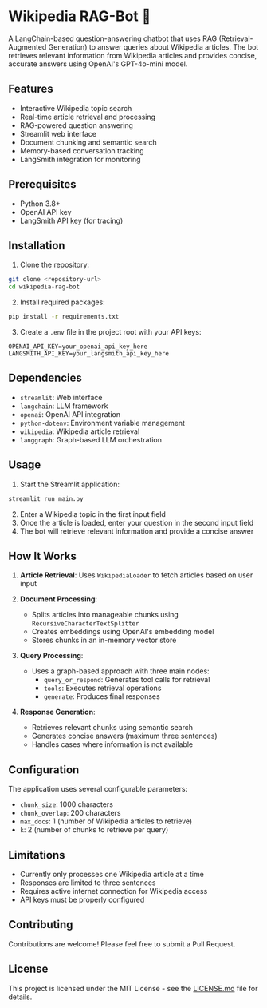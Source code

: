 # Wikipedia RAG-Bot 🤖

A LangChain-based question-answering chatbot that uses RAG (Retrieval-Augmented Generation) to answer queries about Wikipedia articles. The bot retrieves relevant information from Wikipedia articles and provides concise, accurate answers using OpenAI's GPT-4o-mini model.

## Features

- Interactive Wikipedia topic search
- Real-time article retrieval and processing
- RAG-powered question answering
- Streamlit web interface
- Document chunking and semantic search
- Memory-based conversation tracking
- LangSmith integration for monitoring

## Prerequisites

- Python 3.8+
- OpenAI API key
- LangSmith API key (for tracing)

## Installation

1. Clone the repository:
```bash
git clone <repository-url>
cd wikipedia-rag-bot
```

2. Install required packages:
```bash
pip install -r requirements.txt
```

3. Create a `.env` file in the project root with your API keys:
```plaintext
OPENAI_API_KEY=your_openai_api_key_here
LANGSMITH_API_KEY=your_langsmith_api_key_here
```

## Dependencies

- `streamlit`: Web interface
- `langchain`: LLM framework
- `openai`: OpenAI API integration
- `python-dotenv`: Environment variable management
- `wikipedia`: Wikipedia article retrieval
- `langgraph`: Graph-based LLM orchestration

## Usage

1. Start the Streamlit application:
```bash
streamlit run main.py
```

2. Enter a Wikipedia topic in the first input field
3. Once the article is loaded, enter your question in the second input field
4. The bot will retrieve relevant information and provide a concise answer

## How It Works

1. **Article Retrieval**: Uses `WikipediaLoader` to fetch articles based on user input
2. **Document Processing**: 
   - Splits articles into manageable chunks using `RecursiveCharacterTextSplitter`
   - Creates embeddings using OpenAI's embedding model
   - Stores chunks in an in-memory vector store

3. **Query Processing**:
   - Uses a graph-based approach with three main nodes:
     - `query_or_respond`: Generates tool calls for retrieval
     - `tools`: Executes retrieval operations
     - `generate`: Produces final responses

4. **Response Generation**:
   - Retrieves relevant chunks using semantic search
   - Generates concise answers (maximum three sentences)
   - Handles cases where information is not available

## Configuration

The application uses several configurable parameters:

- `chunk_size`: 1000 characters
- `chunk_overlap`: 200 characters
- `max_docs`: 1 (number of Wikipedia articles to retrieve)
- `k`: 2 (number of chunks to retrieve per query)

## Limitations

- Currently only processes one Wikipedia article at a time
- Responses are limited to three sentences
- Requires active internet connection for Wikipedia access
- API keys must be properly configured

## Contributing

Contributions are welcome! Please feel free to submit a Pull Request.

## License

This project is licensed under the MIT License - see the [LICENSE.md](https://opensource.org/licenses/MIT) file for details.
